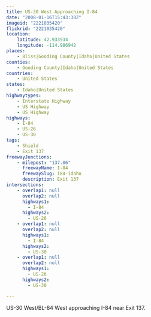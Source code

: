 ```yaml
---
title: US-30 West Approaching I-84
date: "2008-01-16T15:43:38Z"
imageid: "2221035420"
flickrid: "2221035420"
location:
    latitude: 42.933934
    longitude: -114.986942
places:
    - Bliss|Gooding County|Idaho|United States
counties:
    - Gooding County|Idaho|United States
countries:
    - United States
states:
    - Idaho|United States
highwaytypes:
    - Interstate Highway
    - US Highway
    - US Highway
highways:
    - I-84
    - US-26
    - US-30
tags:
    - Shield
    - Exit 137
freewayJunctions:
    - milepost: "137.06"
      freewayName: I-84
      freewaySlug: i84-idaho
      description: Exit 137
intersections:
    - overlap1: null
      overlap2: null
      highways1:
        - I-84
      highways2:
        - US-26
    - overlap1: null
      overlap2: null
      highways1:
        - I-84
      highways2:
        - US-30
    - overlap1: null
      overlap2: null
      highways1:
        - US-26
      highways2:
        - US-30

---
```

US-30 West/BL-84 West approaching I-84 near Exit 137.
